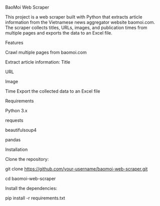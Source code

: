 BaoMoi Web Scraper

This project is a web scraper built with Python that extracts article information from the Vietnamese news aggregator website baomoi.com. The scraper collects titles, URLs, images, and publication times from multiple pages and exports the data to an Excel file.

Features

Crawl multiple pages from baomoi.com

Extract article information:
Title

URL

Image

Time
Export the collected data to an Excel file


Requirements

Python 3.x

requests

beautifulsoup4

pandas


Installation

Clone the repository:

git clone https://github.com/your-username/baomoi-web-scraper.git

cd baomoi-web-scraper


Install the dependencies:


pip install -r requirements.txt
